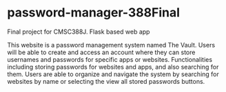 # password-manager-388Final
Final project for CMSC388J. Flask based web app

This website is a password management system named The Vault. Users will be able to create and access an account where they can store usernames and passwords for specific apps or websites. Functionalities including storing passwords for websites and apps, and also searching for them. Users are able to organize and navigate the system by searching for websites by name or selecting the view all stored passwords buttons.
